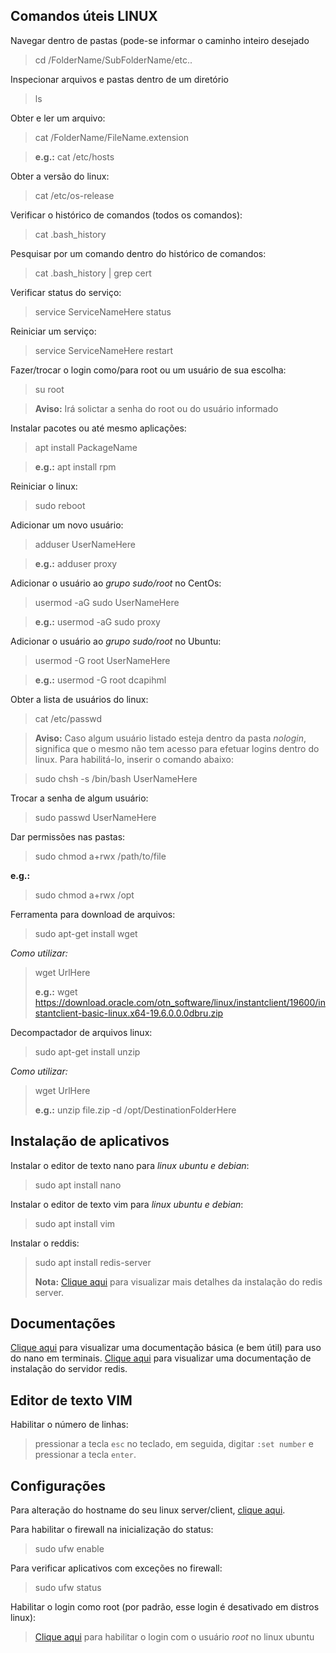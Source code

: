 ## Comandos úteis LINUX
  
  Navegar dentro de pastas (pode-se informar o caminho inteiro desejado
  > cd /FolderName/SubFolderName/etc..
  
  Inspecionar arquivos e pastas dentro de um diretório
  > ls
  
  Obter e ler um arquivo:
  > cat /FolderName/FileName.extension
  
  > **e.g.:** cat /etc/hosts
  
  Obter a versão do linux:
  > cat /etc/os-release
  
  Verificar o histórico de comandos (todos os comandos):
  > cat .bash_history
  
  Pesquisar por um comando dentro do histórico de comandos:
  > cat .bash_history | grep cert
  
  Verificar status do serviço:
  > service ServiceNameHere status

  Reiniciar um serviço:
  > service ServiceNameHere restart

  Fazer/trocar o login como/para root ou um usuário de sua escolha:
  > su root
  
  > **Aviso:** Irá solictar a senha do root ou do usuário informado
  
  Instalar pacotes ou até mesmo aplicações:
  > apt install PackageName
  
  > **e.g.:** apt install rpm
 
  Reiniciar o linux:
  > sudo reboot
  
  Adicionar um novo usuário:
  > adduser UserNameHere
  
  > **e.g.:** adduser proxy
  
  Adicionar o usuário ao *grupo sudo/root* no CentOs:
  > usermod -aG sudo UserNameHere  
  
  > **e.g.:** usermod -aG sudo proxy
    
  Adicionar o usuário ao *grupo sudo/root* no Ubuntu:
  > usermod -G root UserNameHere
  
  > **e.g.:** usermod -G root dcapihml
  
  Obter a lista de usuários do linux:
  > cat /etc/passwd
  
  > **Aviso:** Caso algum usuário listado esteja dentro da pasta *nologin*, significa que o mesmo não tem acesso para efetuar logins dentro do linux. Para habilitá-lo, inserir o comando abaixo:
  
  > sudo chsh -s /bin/bash UserNameHere
  
  Trocar a senha de algum usuário:
  > sudo passwd UserNameHere
  
  Dar permissões nas pastas:
  > sudo chmod a+rwx /path/to/file
  
  **e.g.:**
  > sudo chmod a+rwx /opt
  
  
  Ferramenta para download de arquivos:
  > sudo apt-get install wget
  
  *Como utilizar:*
  > wget UrlHere
  >
  > **e.g.:** wget https://download.oracle.com/otn_software/linux/instantclient/19600/instantclient-basic-linux.x64-19.6.0.0.0dbru.zip
  
  
  Decompactador de arquivos linux:
  > sudo apt-get install unzip
  
  *Como utilizar:*
  > wget UrlHere
  >
  > **e.g.:** unzip file.zip -d /opt/DestinationFolderHere
  
## Instalação de aplicativos
  
  Instalar o editor de texto nano para *linux ubuntu e debian*:
  > sudo apt install nano
  
  Instalar o editor de texto vim para *linux ubuntu e debian*:
  > sudo apt install vim
  
  Instalar o reddis:
  > sudo apt install redis-server
  >
  > **Nota:** [Clique aqui](https://redis.io/topics/quickstart) para visualizar mais detalhes da instalação do redis server.
  
  
## Documentações
  
  [Clique aqui](https://linuxize.com/post/how-to-use-nano-text-editor) para visualizar uma documentação básica (e bem útil) para uso do nano em terminais.
  [Clique aqui](https://www.digitalocean.com/community/tutorials/how-to-install-and-secure-redis-on-ubuntu-18-04-pt) para visualizar uma documentação de instalação do servidor redis.
  
## Editor de texto VIM

  Habilitar o número de linhas:
  > pressionar a tecla `esc` no teclado, em seguida, digitar `:set number` e pressionar a tecla `enter`.
  

## Configurações

  Para alteração do hostname do seu linux server/client, [clique aqui](https://www.cyberciti.biz/faq/ubuntu-change-hostname-command/).
  
  Para habilitar o firewall na inicialização do status:
  > sudo ufw enable
  
  Para verificar aplicativos com exceções no firewall:
  > sudo ufw status
  
  Habilitar o login como root (por padrão, esse login é desativado em distros linux):
  
  > [Clique aqui](https://linuxconfig.org/allow-ssh-root-login-on-ubuntu-20-04-focal-fossa-linux) para habilitar o login com o usuário *root* no linux ubuntu
